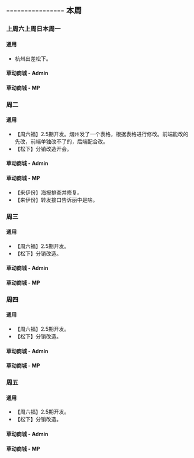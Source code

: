 ## ---------------- 本周

### 上周六上周日本周一
#### 通用
* 杭州出差松下。
#### 草动商城 - Admin
#### 草动商城 - MP

### 周二
#### 通用
* 【周六福】2.5期开发。熠州发了一个表格，根据表格进行修改。前端能改的先改，前端单独改不了的，后端配合改。
* 【松下】分销改造开会。
#### 草动商城 - Admin
#### 草动商城 - MP
* 【来伊份】海报排查并修复。
* 【来伊份】转发接口告诉丽中是啥。

### 周三
#### 通用
* 【周六福】2.5期开发。
* 【松下】分销改造。
#### 草动商城 - Admin
#### 草动商城 - MP

### 周四
#### 通用
* 【周六福】2.5期开发。
* 【松下】分销改造。
#### 草动商城 - Admin
#### 草动商城 - MP

### 周五
#### 通用
* 【周六福】2.5期开发。
* 【松下】分销改造。
#### 草动商城 - Admin
#### 草动商城 - MP

